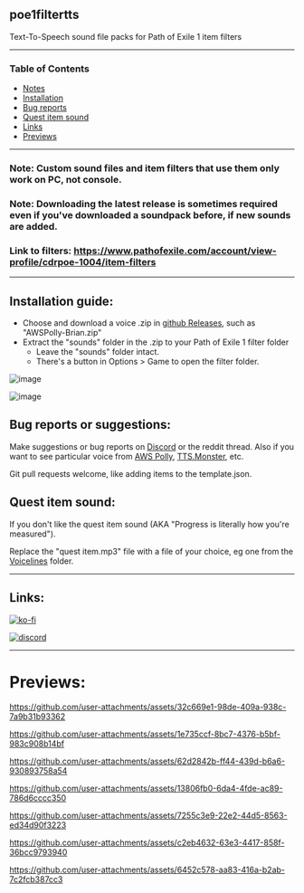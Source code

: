 ## poe1filtertts
Text-To-Speech sound file packs for Path of Exile 1 item filters

---
### Table of Contents
- [Notes](#poe1filtertts)
- [Installation](#installation-guide)
- [Bug reports](#bug-reports-or-suggestions)
- [Quest item sound](#quest-item-sound)
- [Links](#links)
- [Previews](#previews)
---

### Note: Custom sound files and item filters that use them only work on PC, not console.

### Note: Downloading the latest release is sometimes required even if you've downloaded a soundpack before, if new sounds are added.

### Link to filters: https://www.pathofexile.com/account/view-profile/cdrpoe-1004/item-filters
---

## Installation guide:
- Choose and download a voice .zip in [github Releases](https://github.com/cdrg/poe1filtertts/releases/latest), such as "AWSPolly-Brian.zip"
- Extract the "sounds" folder in the .zip to your Path of Exile 1 filter folder
  - Leave the "sounds" folder intact.
  - There's a button in Options > Game to open the filter folder.

![image](https://github.com/user-attachments/assets/58ef8af8-64aa-463d-828d-ac18c1271c2e)

![image](https://github.com/user-attachments/assets/6058a8ac-434f-4db2-8152-4415438e6ab6)

## Bug reports or suggestions:

Make suggestions or bug reports on [Discord](https://discord.gg/gRMjT5gVms) or the reddit thread. Also if you want to see particular voice from [AWS Polly](https://ttsmp3.com/), [TTS.Monster](https://tts.monster/), etc.

Git pull requests welcome, like adding items to the template.json.

## Quest item sound: 

If you don't like the quest item sound (AKA "Progress is literally how you're measured").

Replace the "quest item.mp3" file with a file of your choice, eg one from the [Voicelines](https://github.com/cdrg/poe1filtertts/tree/main/voicelines) folder.

---
## Links:

[![ko-fi](https://ko-fi.com/img/githubbutton_sm.svg)](https://ko-fi.com/I2I7ROZFD)

[![discord](https://cdn.prod.website-files.com/6257adef93867e50d84d30e2/66e3d74e9607e61eeec9c91b_Logo.svg)](https://discord.gg/gRMjT5gVms)

---

# Previews:
https://github.com/user-attachments/assets/32c669e1-98de-409a-938c-7a9b31b93362

https://github.com/user-attachments/assets/1e735ccf-8bc7-4376-b5bf-983c908b14bf

https://github.com/user-attachments/assets/62d2842b-ff44-439d-b6a6-930893758a54

https://github.com/user-attachments/assets/13806fb0-6da4-4fde-ac89-786d6cccc350

https://github.com/user-attachments/assets/7255c3e9-22e2-44d5-8563-ed34d90f3223

https://github.com/user-attachments/assets/c2eb4632-63e3-4417-858f-36bcc9793940

https://github.com/user-attachments/assets/6452c578-aa83-416a-b2ab-7c2fcb387cc3
